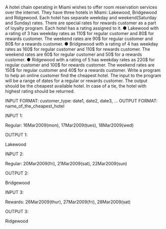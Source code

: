 A hotel chain operating in Miami wishes to offer room reservation services over the internet. 
They have three hotels in Miami: Lakewood, Bridgewood and Ridgewood. Each hotel has 
separate weekday and weekend(Saturday and Sunday) rates. There are special rates for 
rewards customer as a part of loyalty program. Each hotel has a rating assigned to it.
● Lakewood with a rating of 3 has weekday rates as 110$ for regular customer and 80$ 
for rewards customer. The weekend rates are 90$ for regular customer and 80$ for a 
rewards customer.
● Bridgewood with a rating of 4 has weekday rates as 160$ for regular customer and 110$ 
for rewards customer. The weekend rates are 60$ for regular customer and 50$ for a 
rewards customer.
● Ridgewood with a rating of 5 has weekday rates as 220$ for regular customer and 100$ 
for rewards customer. The weekend rates are 150$ for regular customer and 40$ for a 
rewards customer.
Write a program to help an online customer find the cheapest hotel.
The input to the program will be a range of dates for a regular or rewards customer. The output should be the cheapest available hotel. In case of a tie, the hotel with highest rating should be returned.

INPUT FORMAT:
	customer_type: date1, date2, date3, ...
OUTPUT FORMAT:
	name_of_the_cheapest_hotel

INPUT 1:

Regular: 16Mar2009(mon), 17Mar2009(tues), 18Mar2009(wed)

OUTPUT 1:

Lakewood

INPUT 2:

Regular: 20Mar2009(fri), 21Mar2009(sat), 22Mar2009(sun)

OUTPUT 2:

Bridgewood

INPUT 3:

Rewards: 26Mar2009(thur), 27Mar2009(fri), 28Mar2009(sat)

OUTPUT 3:

Ridgewood